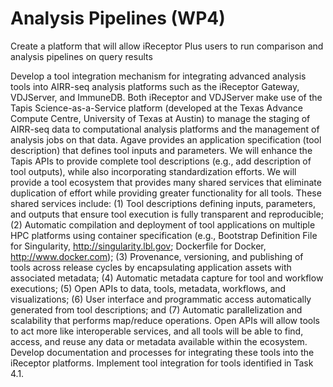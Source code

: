 # Analysis Pipelines (WP4)
Create a platform that will allow iReceptor Plus users to run comparison and analysis pipelines on query results

Develop a tool integration mechanism for integrating advanced analysis tools into AIRR-seq analysis platforms such as the iReceptor Gateway, VDJServer, and ImmuneDB. Both iReceptor and VDJServer make use of the Tapis Science-as-a-Service platform (developed at the Texas Advance Compute Centre, University of Texas at Austin) to manage the staging of AIRR-seq data to computational analysis platforms and the management of analysis jobs on that data. Agave provides an application specification (tool description) that defines tool inputs and parameters. We will enhance the Tapis APIs to provide complete tool descriptions (e.g., add description of tool outputs), while also incorporating standardization efforts. We will provide a tool ecosystem that provides many shared services that eliminate duplication of effort while providing greater functionality for all tools. These shared services include: (1) Tool descriptions defining inputs, parameters, and outputs that ensure tool execution is fully transparent and reproducible; (2) Automatic compilation and deployment of tool applications on multiple HPC platforms using container specification (e.g., Bootstrap Definition File for Singularity, http://singularity.lbl.gov; Dockerfile for Docker, http://www.docker.com); (3) Provenance, versioning, and publishing of tools across release cycles by encapsulating application assets with associated metadata; (4) Automatic metadata capture for tool and workflow executions; (5) Open APIs to data, tools, metadata, workflows, and visualizations; (6) User interface and programmatic access automatically generated from tool descriptions; and (7) Automatic parallelization and scalability that performs map/reduce operations. Open APIs will allow tools to act more like interoperable services, and all tools will be able to find, access, and reuse any data or metadata available within the ecosystem. Develop documentation and processes for integrating these tools into the iReceptor platforms. Implement tool integration for tools identified in Task 4.1.
